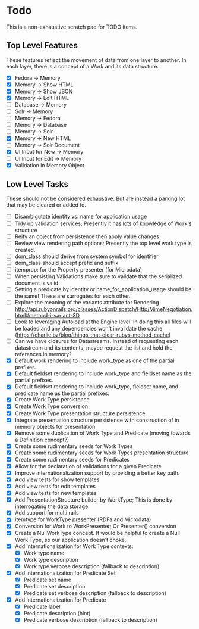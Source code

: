 # Todo

This is a non-exhaustive scratch pad for TODO items.

## Top Level Features

These features reflect the movement of data from one layer to another.
In each layer, there is a concept of a Work and its data structure.

- [x] Fedora -> Memory
- [x] Memory -> Show HTML
- [x] Memory -> Show JSON
- [x] Memory -> Edit HTML
- [ ] Database -> Memory
- [ ] Solr -> Memory
- [ ] Memory -> Fedora
- [ ] Memory -> Database
- [ ] Memory -> Solr
- [x] Memory -> New HTML
- [ ] Memory -> Solr Document
- [X] UI Input for New -> Memory
- [ ] UI Input for Edit -> Memory
- [X] Validation in Memory Object

## Low Level Tasks

These should not be considered exhaustive.
But are instead a parking lot that may be cleared or added to.

- [ ] Disambigutate identity vs. name for application usage
- [ ] Tidy up validation services; Presently it has lots of knowledge of Work's structure
- [ ] Reify an object from persistence then apply value changes
- [ ] Review view rendering path options; Presently the top level work type is created.
- [ ] dom_class should derive from system symbol for identifier
- [ ] dom_class should accept prefix and suffix
- [ ] itemprop: for the Property presenter (for Microdata)
- [ ] When persisting Validations make sure to validate that the serialized document is valid
- [ ] Setting a predicate by identity or name_for_application_usage should be the same! These are surrogates for each other.
- [ ] Explore the meaning of the variants attribute for Rendering http://api.rubyonrails.org/classes/ActionDispatch/Http/MimeNegotiation.html#method-i-variant-3D
- [ ] Look to leveraging Autoload at the Engine level. In doing this all files will be loaded and any dependencies won't invalidate the cache (https://charlie.bz/blog/things-that-clear-rubys-method-cache)
- [ ] Can we have closures for Datastreams. Instead of requesting each datastream and its contents, maybe request the list and hold the references in memory?
- [X] Default work rendering to include work_type as one of the partial
      prefixes.
- [X] Default fieldset rendering to include work_type and fieldset name as the
      partial prefixes.
- [X] Default fieldset rendering to include work_type, fieldset name, and
      predicate name as the partial prefixes.
- [X] Create Work Type persistence
- [X] Create Work Type conversion
- [X] Create Work Type presentation structure persistence
- [X] Integrate presentation structure persistence with construction of in memory objects for presentation
- [X] Remove some duplication of Work Type and Predicate (moving towards a Definition concept?)
- [X] Create some rudimentary seeds for Work Types
- [X] Create some rudimentary seeds for Work Types presentation structure
- [X] Create some rudimentary seeds for Predicates
- [X] Allow for the declaration of validations for a given Predicate
- [X] Improve internationalization support by providing a better key path.
- [X] Add view tests for show templates
- [X] Add view tests for edit templates
- [X] Add view tests for new templates
- [X] Add PresentationStructure builder by WorkType; This is done by interrogating the
      data storage.
- [X] Add support for multi rails
- [X] itemtype for WorkType presenter (RDFa and Microdata)
- [X] Conversion for Work to WorkPresenter; Or Presenter() conversion
- [X] Create a NullWorkType concept.
      It would be helpful to create a Null Work Type, so our application doesn't choke.
- [X] Add internationalization for Work Type contexts:
  - [X] Work type name
  - [X] Work type description
  - [X] Work type verbose description (fallback to description)
- [X] Add internationalization for Predicate Set
  - [X] Predicate set name
  - [X] Predicate set description
  - [X] Predicate set verbose description (fallback to description)
- [X] Add internationalization for Predicate
  - [X] Predicate label
  - [X] Predicate description (hint)
  - [X] Predicate verbose description (fallback to description)